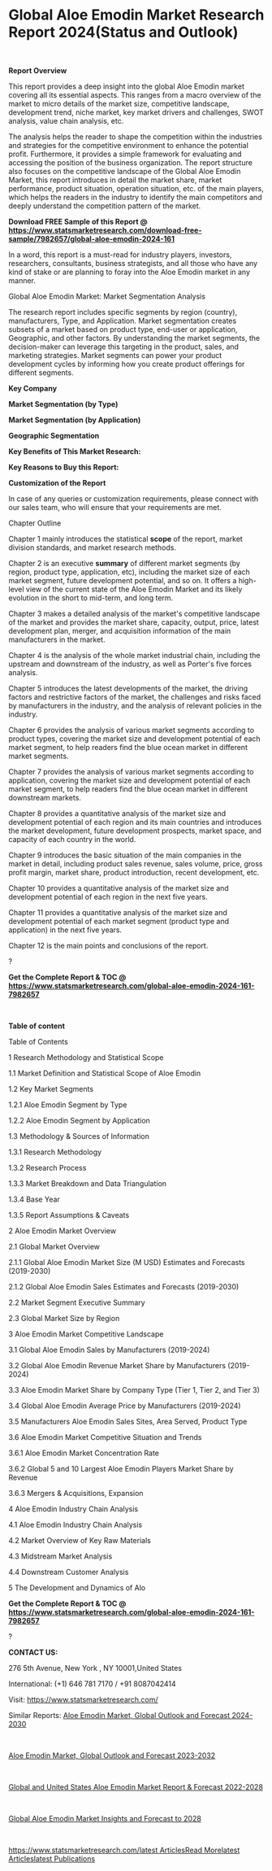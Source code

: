 <h1>Global Aloe Emodin Market Research Report 2024(Status and Outlook)</h1><br/><p><strong>Report Overview</strong></p>
 
 
 
 <p>This report provides a deep insight into the global Aloe Emodin market covering all its essential aspects. This ranges from a macro overview of the market to micro details of the market size, competitive landscape, development trend, niche market, key market drivers and challenges, SWOT analysis, value chain analysis, etc.</p>
 
 
 
 <p>The analysis helps the reader to shape the competition within the industries and strategies for the competitive environment to enhance the potential profit. Furthermore, it provides a simple framework for evaluating and accessing the position of the business organization. The report structure also focuses on the competitive landscape of the Global Aloe Emodin Market, this report introduces in detail the market share, market performance, product situation, operation situation, etc. of the main players, which helps the readers in the industry to identify the main competitors and deeply understand the competition pattern of the market.</p>
 
 
 
 <p><strong>Download FREE Sample of this Report @ <a href="https://www.statsmarketresearch.com/download-free-sample/7982657/global-aloe-emodin-2024-161">https://www.statsmarketresearch.com/download-free-sample/7982657/global-aloe-emodin-2024-161</a></strong></p>
 
 
 
 <p>In a word, this report is a must-read for industry players, investors, researchers, consultants, business strategists, and all those who have any kind of stake or are planning to foray into the Aloe Emodin market in any manner.</p>
 
 
 
 <p>Global Aloe Emodin Market: Market Segmentation Analysis</p>
 
 
 
 <p>The research report includes specific segments by region (country), manufacturers, Type, and Application. Market segmentation creates subsets of a market based on product type, end-user or application, Geographic, and other factors. By understanding the market segments, the decision-maker can leverage this targeting in the product, sales, and marketing strategies. Market segments can power your product development cycles by informing how you create product offerings for different segments.</p>
 
 
 
 <p><strong>Key Company</strong></p>
 
 
 
 <p><strong>Market Segmentation (by Type)</strong></p>
 
 
 
 <p><strong>Market Segmentation (<strong>by Application</strong>)</strong></p>
 
 
 
 <p><strong>Geographic Segmentation</strong></p>
 
 
 
 <p><strong>Key Benefits of This Market Research:</strong></p>
 
 
 
 <p><strong>Key <strong>Reasons to Buy</strong> this Report:</strong></p>
 
 
 
 <p><strong>Customization of the Report</strong></p>
 
 
 
 <p>In case of any queries or customization requirements, please connect with our sales team, who will ensure that your requirements are met.</p>
 
 
 
 <p>Chapter Outline</p>
 
 
 
 <p>Chapter 1 mainly introduces the statistical <strong>scope</strong> of the report, market division standards, and market research methods.</p>
 
 
 
 <p>Chapter 2 is an executive <strong>summary</strong> of different market segments (by region, product type, application, etc), including the market size of each market segment, future development potential, and so on. It offers a high-level view of the current state of the Aloe Emodin Market and its likely evolution in the short to mid-term, and long term.</p>
 
 
 
 <p>Chapter 3 makes a detailed analysis of the market&#39;s competitive landscape of the market and provides the market share, capacity, output, price, latest development plan, merger, and acquisition information of the main manufacturers in the market.</p>
 
 
 
 <p>Chapter 4 is the analysis of the whole market industrial chain, including the upstream and downstream of the industry, as well as Porter&#39;s five forces analysis.</p>
 
 
 
 <p>Chapter 5 introduces the latest developments of the market, the driving factors and restrictive factors of the market, the challenges and risks faced by manufacturers in the industry, and the analysis of relevant policies in the industry.</p>
 
 
 
 <p>Chapter 6 provides the analysis of various market segments according to product types, covering the market size and development potential of each market segment, to help readers find the blue ocean market in different market segments.</p>
 
 
 
 <p>Chapter 7 provides the analysis of various market segments according to application, covering the market size and development potential of each market segment, to help readers find the blue ocean market in different downstream markets.</p>
 
 
 
 <p>Chapter 8 provides a quantitative analysis of the market size and development potential of each region and its main countries and introduces the market development, future development prospects, market space, and capacity of each country in the world.</p>
 
 
 
 <p>Chapter 9 introduces the basic situation of the main companies in the market in detail, including product sales revenue, sales volume, price, gross profit margin, market share, product introduction, recent development, etc.</p>
 
 
 
 <p>Chapter 10 provides a quantitative analysis of the market size and development potential of each region in the next five years.</p>
 
 
 
 <p>Chapter 11 provides a quantitative analysis of the market size and development potential of each market segment (product type and application) in the next five years.</p>
 
 
 
 <p>Chapter 12 is the main points and conclusions of the report.</p>
 
 
 
 <p>? </p>
 
 
 
 <div><b>Get the Complete Report & TOC @ <a href="https://www.statsmarketresearch.com/global-aloe-emodin-2024-161-7982657">https://www.statsmarketresearch.com/global-aloe-emodin-2024-161-7982657</a></b></div>
 
 
 
 <p><br />
 
 <b>Table of content</b></p>
 
 
 
 <p>Table of Contents<br />
 
 1 Research Methodology and Statistical Scope<br />
 
 1.1 Market Definition and Statistical Scope of Aloe Emodin<br />
 
 1.2 Key Market Segments<br />
 
 1.2.1 Aloe Emodin Segment by Type<br />
 
 1.2.2 Aloe Emodin Segment by Application<br />
 
 1.3 Methodology & Sources of Information<br />
 
 1.3.1 Research Methodology<br />
 
 1.3.2 Research Process<br />
 
 1.3.3 Market Breakdown and Data Triangulation<br />
 
 1.3.4 Base Year<br />
 
 1.3.5 Report Assumptions & Caveats<br />
 
 2 Aloe Emodin Market Overview<br />
 
 2.1 Global Market Overview<br />
 
 2.1.1 Global Aloe Emodin Market Size (M USD) Estimates and Forecasts (2019-2030)<br />
 
 2.1.2 Global Aloe Emodin Sales Estimates and Forecasts (2019-2030)<br />
 
 2.2 Market Segment Executive Summary<br />
 
 2.3 Global Market Size by Region<br />
 
 3 Aloe Emodin Market Competitive Landscape<br />
 
 3.1 Global Aloe Emodin Sales by Manufacturers (2019-2024)<br />
 
 3.2 Global Aloe Emodin Revenue Market Share by Manufacturers (2019-2024)<br />
 
 3.3 Aloe Emodin Market Share by Company Type (Tier 1, Tier 2, and Tier 3)<br />
 
 3.4 Global Aloe Emodin Average Price by Manufacturers (2019-2024)<br />
 
 3.5 Manufacturers Aloe Emodin Sales Sites, Area Served, Product Type<br />
 
 3.6 Aloe Emodin Market Competitive Situation and Trends<br />
 
 3.6.1 Aloe Emodin Market Concentration Rate<br />
 
 3.6.2 Global 5 and 10 Largest Aloe Emodin Players Market Share by Revenue<br />
 
 3.6.3 Mergers & Acquisitions, Expansion<br />
 
 4 Aloe Emodin Industry Chain Analysis<br />
 
 4.1 Aloe Emodin Industry Chain Analysis<br />
 
 4.2 Market Overview of Key Raw Materials<br />
 
 4.3 Midstream Market Analysis<br />
 
 4.4 Downstream Customer Analysis<br />
 
 5 The Development and Dynamics of Alo</p>
 
 
 
 <div><b>Get the Complete Report & TOC @ <a href="https://www.statsmarketresearch.com/global-aloe-emodin-2024-161-7982657">https://www.statsmarketresearch.com/global-aloe-emodin-2024-161-7982657</a></b></div>
 
 
 
 <p>? </p>
 
 
 
 <p><b>CONTACT US:</b><br />
 
 276 5th Avenue, New York , NY 10001,United States<br />
 
 International: (+1) 646 781 7170 / +91 8087042414<br />
 
 Visit: <a href="https://www.statsmarketresearch.com/">https://www.statsmarketresearch.com/</a><br />
 
 Similar Reports: <a href="https://www.statsmarketresearch.com/global-aloe-emodin-2024-161-7982657">Aloe Emodin Market, Global Outlook and Forecast 2024-2030</a><br />
 
 <br />
 
 <a href="https://www.statsmarketresearch.com/global-aloe-emodin-2024-161-7982657">Aloe Emodin Market, Global Outlook and Forecast 2023-2032</a><br />
 
 <br />
 
 <a href="https://www.statsmarketresearch.com/global-aloe-emodin-2024-161-7982657">Global and United States Aloe Emodin Market Report & Forecast 2022-2028</a><br />
 
 <br />
 
 <a href="https://www.statsmarketresearch.com/global-aloe-emodin-2024-161-7982657">Global Aloe Emodin Market Insights and Forecast to 2028</a><br />
 
 <br />
 
 <a href="https://gyeongbokgung.com">https://www.statsmarketresearch.com/</a><a href="https://hallyeomaritime.com">latest Articles</a><a href="https://jingwansa.com">Read More</a><a href="https://nguoiviet.jp/">latest Articles</a><a href="https://www.intelmarketresearch.com/">latest Publications</a></p>